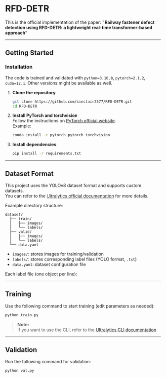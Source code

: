 # RFD-DETR

This is the official implementation of the paper:
**"Railway fastener defect detection using RFD-DETR: a lightweight real-time transformer-based approach"**

---

## Getting Started

### Installation

The code is trained and validated with `python=3.10.8`, `pytorch=2.1.2`, `cuda=12.1`. Other versions might be available as well.

1. **Clone the repository**

   ```bash
   git clone https://github.com/sinclair2577/RFD-DETR.git
   cd RFD-DETR
   ```

2. **Install PyTorch and torchvision**  
   Follow the instructions on [PyTorch official website](https://pytorch.org/get-started/).  
   Example:

   ```bash
   conda install -c pytorch pytorch torchvision
   ```

3. **Install dependencies**
   ```bash
   pip install -r requirements.txt
   ```

---

## Dataset Format

This project uses the YOLOv8 dataset format and supports custom datasets.  
You can refer to the [Ultralytics official documentation](https://docs.ultralytics.com/usage/simple-utilities/) for more details.

Example directory structure:

```
dataset/
  ├── train/
  │   ├── images/
  │   └── labels/
  ├── valid/
  │   ├── images/
  │   └── labels/
  └── data.yaml
```

- `images/`: stores images for training/validation
- `labels/`: stores corresponding label files (YOLO format, `.txt`)
- `data.yaml`: dataset configuration file

Each label file (one object per line):

---

## Training

Use the following command to start training (edit parameters as needed):

```bash
python train.py
```

> **Note:**  
> If you want to use the CLI, refer to the [Ultralytics CLI documentation](https://docs.ultralytics.com/usage/cli/).

---

## Validation

Run the following command for validation:

```bash
python val.py
```
